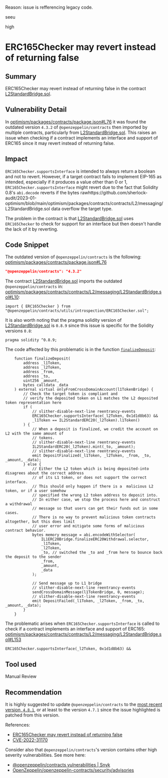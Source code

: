Reason: issue is refferencing legacy code.

seeu

high

# ERC165Checker may revert instead of returning false

## Summary

ERC165Checker may revert instead of returning false in the contract [L2StandardBridge.sol](https://github.com/sherlock-audit/2023-01-optimism/blob/main/optimism/packages/contracts/contracts/L2/messaging/L2StandardBridge.sol).

## Vulnerability Detail

In [optimism/packages/contracts/package.json#L76](https://github.com/sherlock-audit/2023-01-optimism/blob/main/optimism/packages/contracts/package.json#L76) it was found the outdated version `4.3.2` of `@openzeppelin/contracts` then imported by multiple contracts, particularly from [L2StandardBridge.sol](https://github.com/sherlock-audit/2023-01-optimism/blob/main/optimism/packages/contracts/contracts/L2/messaging/L2StandardBridge.sol). This raises an issue when checking if a contract implements an interface and support of ERC165 since it may revert instead of returning false.

## Impact

 `ERC165Checker.supportsInterface` is intended to always return a boolean and not to revert. However, if a target contract fails to implement EIP-165 as intended, especially if it produces a value other than 0 or 1, `ERC165Checker.supportsInterface` might revert due to the fact that Solidity 0.8's `abi.decode` reverts if the bytes rawhttps://github.com/sherlock-audit/2023-01-optimism/blob/main/optimism/packages/contracts/contracts/L2/messaging/L2StandardBridge.sol data overflow the target type.

The problem in the contract is that [L2StandardBridge.sol](https://github.com/sherlock-audit/2023-01-optimism/blob/main/optimism/packages/contracts/contracts/L2/messaging/L2StandardBridge.sol) uses `ERC165Checker` to check for support for an interface but then doesn't handle the lack of it by reverting.

## Code Snippet

The outdated version of `@openzeppelin/contracts` is the following: [optimism/packages/contracts/package.json#L76](https://github.com/sherlock-audit/2023-01-optimism/blob/main/optimism/packages/contracts/package.json#L76)
```json
"@openzeppelin/contracts": "4.3.2"
```

The contract [L2StandardBridge.sol](https://github.com/sherlock-audit/2023-01-optimism/blob/main/optimism/packages/contracts/contracts/L2/messaging/L2StandardBridge.sol) imports the outdated `@openzeppelin/contracts` in:
[optimism/packages/contracts/contracts/L2/messaging/L2StandardBridge.sol#L10](https://github.com/sherlock-audit/2023-01-optimism/blob/main/optimism/packages/contracts/contracts/L2/messaging/L2StandardBridge.sol#L10):
```Solidity
import { ERC165Checker } from "@openzeppelin/contracts/utils/introspection/ERC165Checker.sol";
```

It is also worth noting that the pragma solidity version of [L2StandardBridge.sol](https://github.com/sherlock-audit/2023-01-optimism/blob/main/optimism/packages/contracts/contracts/L2/messaging/L2StandardBridge.sol#L2) is `0.8.9` since this issue is specific for the Solidity versions `0.8`:
```Solidity
pragma solidity ^0.8.9;
```

The code affected by this problematic is in the function [`finalizeDeposit`](https://github.com/sherlock-audit/2023-01-optimism/blob/main/optimism/packages/contracts/contracts/L2/messaging/L2StandardBridge.sol#L141-L187):
```Solidity
    function finalizeDeposit(
        address _l1Token,
        address _l2Token,
        address _from,
        address _to,
        uint256 _amount,
        bytes calldata _data
    ) external virtual onlyFromCrossDomainAccount(l1TokenBridge) {
        // Check the target token is compliant and
        // verify the deposited token on L1 matches the L2 deposited token representation here
        if (
            // slither-disable-next-line reentrancy-events
            ERC165Checker.supportsInterface(_l2Token, 0x1d1d8b63) &&
            _l1Token == IL2StandardERC20(_l2Token).l1Token()
        ) {
            // When a deposit is finalized, we credit the account on L2 with the same amount of
            // tokens.
            // slither-disable-next-line reentrancy-events
            IL2StandardERC20(_l2Token).mint(_to, _amount);
            // slither-disable-next-line reentrancy-events
            emit DepositFinalized(_l1Token, _l2Token, _from, _to, _amount, _data);
        } else {
            // Either the L2 token which is being deposited-into disagrees about the correct address
            // of its L1 token, or does not support the correct interface.
            // This should only happen if there is a  malicious L2 token, or if a user somehow
            // specified the wrong L2 token address to deposit into.
            // In either case, we stop the process here and construct a withdrawal
            // message so that users can get their funds out in some cases.
            // There is no way to prevent malicious token contracts altogether, but this does limit
            // user error and mitigate some forms of malicious contract behavior.
            bytes memory message = abi.encodeWithSelector(
                IL1ERC20Bridge.finalizeERC20Withdrawal.selector,
                _l1Token,
                _l2Token,
                _to, // switched the _to and _from here to bounce back the deposit to the sender
                _from,
                _amount,
                _data
            );

            // Send message up to L1 bridge
            // slither-disable-next-line reentrancy-events
            sendCrossDomainMessage(l1TokenBridge, 0, message);
            // slither-disable-next-line reentrancy-events
            emit DepositFailed(_l1Token, _l2Token, _from, _to, _amount, _data);
        }
    }
```

The problematic arises when `ERC165Checker.supportsInterface` is called to check if a contract implements an interface and support of ERC165:
[optimism/packages/contracts/contracts/L2/messaging/L2StandardBridge.sol#L153](https://github.com/sherlock-audit/2023-01-optimism/blob/main/optimism/packages/contracts/contracts/L2/messaging/L2StandardBridge.sol#L153)
```Solidity
ERC165Checker.supportsInterface(_l2Token, 0x1d1d8b63) &&
```

## Tool used

Manual Review

## Recommendation

It is highly suggested to update `@openzeppelin/contracts` to the [most recent version, `4.8.1`](https://www.npmjs.com/package/@openzeppelin/contracts), or at least to the version `4.7.1` since the issue highlighted is patched from this version.

References:
- [ERC165Checker may revert instead of returning false](https://github.com/OpenZeppelin/openzeppelin-contracts/security/advisories/GHSA-qh9x-gcfh-pcrw)
- [CVE-2022-31170](https://nvd.nist.gov/vuln/detail/CVE-2022-31170)

Consider also that `@openzeppelin/contracts`'s version contains other high severity vulnerabilities. See more here:

- [@openzeppelin/contracts vulnerabilities | Snyk](https://security.snyk.io/package/npm/@openzeppelin%2Fcontracts)
- [OpenZeppelin/openzeppelin-contracts/security/advisories](https://github.com/OpenZeppelin/openzeppelin-contracts/security/advisories)